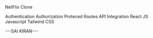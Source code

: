 NetFlix Clone

Authentication
Authorization
Proteced Routes
API Integration
React JS
Javascript 
Tailwind CSS



---SAI KIRAN--- 